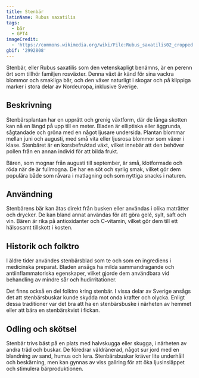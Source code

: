 ```yaml
---
title: Stenbär
latinName: Rubus saxatilis
tags:
  - bär
  - GPT4
imageCredit:
  - 'https://commons.wikimedia.org/wiki/File:Rubus_saxatilis02_cropped.jpg'
gbif: '2992808'
---
```


Stenbär, eller Rubus saxatilis som den vetenskapligt benämns, är en perenn ört som tillhör familjen rosväxter. Denna växt är känd för sina vackra blommor och smakliga bär, och den växer naturligt i skogar och på klippiga marker i stora delar av Nordeuropa, inklusive Sverige.

## Beskrivning

Stenbärsplantan har en upprätt och grenig växtform, där de långa skotten kan nå en längd på upp till en meter. Bladen är elliptiska eller äggrunda, sågtandade och gröna med en något ljusare undersida. Plantan blommar mellan juni och augusti, med små vita eller ljusrosa blommor som växer i klase. Stenbäret är en korsbefruktad växt, vilket innebär att den behöver pollen från en annan individ för att bilda frukt.

Bären, som mognar från augusti till september, är små, klotformade och röda när de är fullmogna. De har en söt och syrlig smak, vilket gör dem populära både som råvara i matlagning och som nyttiga snacks i naturen.

## Användning

Stenbärens bär kan ätas direkt från busken eller användas i olika maträtter och drycker. De kan bland annat användas för att göra gelé, sylt, saft och vin. Bären är rika på antioxidanter och C-vitamin, vilket gör dem till ett hälsosamt tillskott i kosten.

## Historik och folktro

I äldre tider användes stenbärsblad som te och som en ingrediens i medicinska preparat. Bladen ansågs ha milda sammandragande och antiinflammatoriska egenskaper, vilket gjorde dem användbara vid behandling av mindre sår och hudirritationer.

Det finns också en del folktro kring stenbär. I vissa delar av Sverige ansågs det att stenbärsbuskar kunde skydda mot onda krafter och olycka. Enligt dessa traditioner var det bra att ha en stenbärsbuske i närheten av hemmet eller att bära en stenbärskvist i fickan.

## Odling och skötsel

Stenbär trivs bäst på en plats med halvskugga eller skugga, i närheten av andra träd och buskar. De föredrar väldränerad, något sur jord med en blandning av sand, humus och lera. Stenbärsbuskar kräver lite underhåll och beskärning, men kan gynnas av viss gallring för att öka ljusinsläppet och stimulera bärproduktionen.
